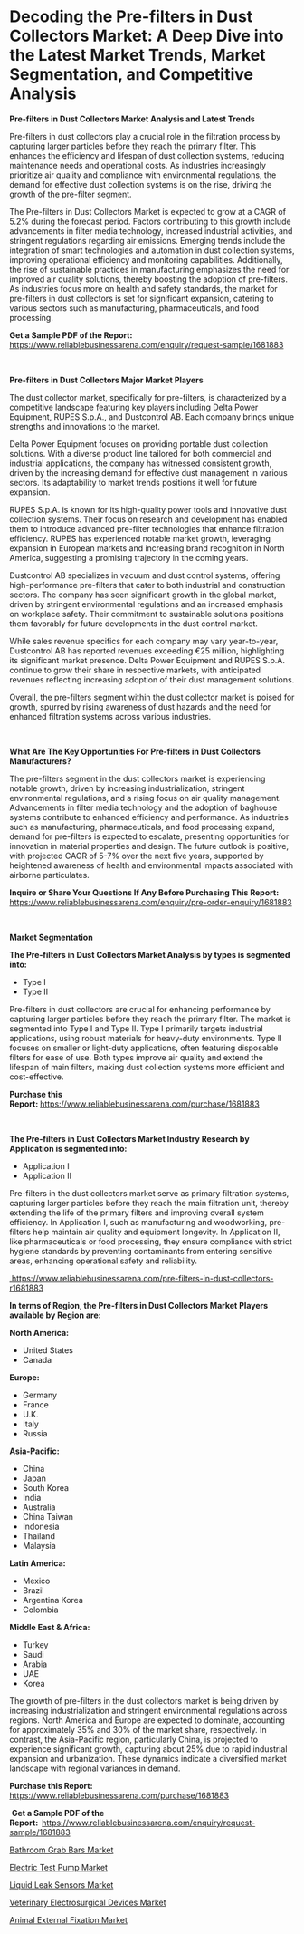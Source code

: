 <p><h1>Decoding the Pre-filters in Dust Collectors Market: A Deep Dive into the Latest Market Trends, Market Segmentation, and Competitive Analysis</h1></p><p><strong>Pre-filters in Dust Collectors Market Analysis and Latest Trends</strong></p>
<p><p>Pre-filters in dust collectors play a crucial role in the filtration process by capturing larger particles before they reach the primary filter. This enhances the efficiency and lifespan of dust collection systems, reducing maintenance needs and operational costs. As industries increasingly prioritize air quality and compliance with environmental regulations, the demand for effective dust collection systems is on the rise, driving the growth of the pre-filter segment.</p><p>The Pre-filters in Dust Collectors Market is expected to grow at a CAGR of 5.2% during the forecast period. Factors contributing to this growth include advancements in filter media technology, increased industrial activities, and stringent regulations regarding air emissions. Emerging trends include the integration of smart technologies and automation in dust collection systems, improving operational efficiency and monitoring capabilities. Additionally, the rise of sustainable practices in manufacturing emphasizes the need for improved air quality solutions, thereby boosting the adoption of pre-filters. As industries focus more on health and safety standards, the market for pre-filters in dust collectors is set for significant expansion, catering to various sectors such as manufacturing, pharmaceuticals, and food processing.</p></p>
<p><strong>Get a Sample PDF of the Report:&nbsp;</strong> <a href="https://www.reliablebusinessarena.com/enquiry/request-sample/1681883?utm_campaign=1265&utm_medium=2&utm_source=Github&utm_content=ia&utm_term=01102024&utm_id=pre-filters-in-dust-collectors">https://www.reliablebusinessarena.com/enquiry/request-sample/1681883</a></p>
<p>&nbsp;</p>
<p><strong>Pre-filters in Dust Collectors Major Market Players</strong></p>
<p><p>The dust collector market, specifically for pre-filters, is characterized by a competitive landscape featuring key players including Delta Power Equipment, RUPES S.p.A., and Dustcontrol AB. Each company brings unique strengths and innovations to the market.</p><p>Delta Power Equipment focuses on providing portable dust collection solutions. With a diverse product line tailored for both commercial and industrial applications, the company has witnessed consistent growth, driven by the increasing demand for effective dust management in various sectors. Its adaptability to market trends positions it well for future expansion.</p><p>RUPES S.p.A. is known for its high-quality power tools and innovative dust collection systems. Their focus on research and development has enabled them to introduce advanced pre-filter technologies that enhance filtration efficiency. RUPES has experienced notable market growth, leveraging expansion in European markets and increasing brand recognition in North America, suggesting a promising trajectory in the coming years.</p><p>Dustcontrol AB specializes in vacuum and dust control systems, offering high-performance pre-filters that cater to both industrial and construction sectors. The company has seen significant growth in the global market, driven by stringent environmental regulations and an increased emphasis on workplace safety. Their commitment to sustainable solutions positions them favorably for future developments in the dust control market.</p><p>While sales revenue specifics for each company may vary year-to-year, Dustcontrol AB has reported revenues exceeding €25 million, highlighting its significant market presence. Delta Power Equipment and RUPES S.p.A. continue to grow their share in respective markets, with anticipated revenues reflecting increasing adoption of their dust management solutions.</p><p>Overall, the pre-filters segment within the dust collector market is poised for growth, spurred by rising awareness of dust hazards and the need for enhanced filtration systems across various industries.</p></p>
<p>&nbsp;</p>
<p><strong>What Are The Key Opportunities For Pre-filters in Dust Collectors Manufacturers?</strong></p>
<p><p>The pre-filters segment in the dust collectors market is experiencing notable growth, driven by increasing industrialization, stringent environmental regulations, and a rising focus on air quality management. Advancements in filter media technology and the adoption of baghouse systems contribute to enhanced efficiency and performance. As industries such as manufacturing, pharmaceuticals, and food processing expand, demand for pre-filters is expected to escalate, presenting opportunities for innovation in material properties and design. The future outlook is positive, with projected CAGR of 5-7% over the next five years, supported by heightened awareness of health and environmental impacts associated with airborne particulates.</p></p>
<p><strong>Inquire or Share Your Questions If Any Before Purchasing This Report:</strong> <a href="https://www.reliablebusinessarena.com/enquiry/pre-order-enquiry/1681883?utm_campaign=1265&utm_medium=2&utm_source=Github&utm_content=ia&utm_term=01102024&utm_id=pre-filters-in-dust-collectors">https://www.reliablebusinessarena.com/enquiry/pre-order-enquiry/1681883</a></p>
<p>&nbsp;</p>
<p><strong>Market Segmentation</strong></p>
<p><strong>The Pre-filters in Dust Collectors Market Analysis by types is segmented into:</strong></p>
<p><ul><li>Type I</li><li>Type II</li></ul></p>
<p><p>Pre-filters in dust collectors are crucial for enhancing performance by capturing larger particles before they reach the primary filter. The market is segmented into Type I and Type II. Type I primarily targets industrial applications, using robust materials for heavy-duty environments. Type II focuses on smaller or light-duty applications, often featuring disposable filters for ease of use. Both types improve air quality and extend the lifespan of main filters, making dust collection systems more efficient and cost-effective.</p></p>
<p><strong>Purchase this Report:&nbsp;</strong><a href="https://www.reliablebusinessarena.com/purchase/1681883?utm_campaign=1265&utm_medium=2&utm_source=Github&utm_content=ia&utm_term=01102024&utm_id=pre-filters-in-dust-collectors">https://www.reliablebusinessarena.com/purchase/1681883</a></p>
<p>&nbsp;</p>
<p><strong>The Pre-filters in Dust Collectors Market Industry Research by Application is segmented into:</strong></p>
<p><ul><li>Application I</li><li>Application II</li></ul></p>
<p><p>Pre-filters in the dust collectors market serve as primary filtration systems, capturing larger particles before they reach the main filtration unit, thereby extending the life of the primary filters and improving overall system efficiency. In Application I, such as manufacturing and woodworking, pre-filters help maintain air quality and equipment longevity. In Application II, like pharmaceuticals or food processing, they ensure compliance with strict hygiene standards by preventing contaminants from entering sensitive areas, enhancing operational safety and reliability.</p></p>
<p><a href="https://www.reliablebusinessarena.com/pre-filters-in-dust-collectors-r1681883?utm_campaign=1265&utm_medium=2&utm_source=Github&utm_content=ia&utm_term=01102024&utm_id=pre-filters-in-dust-collectors">&nbsp;https://www.reliablebusinessarena.com/pre-filters-in-dust-collectors-r1681883</a></p>
<p><strong>In terms of Region, the Pre-filters in Dust Collectors Market Players available by Region are:</strong></p>
<p>
    <p> <strong> North America: </strong>
        <ul>
            <li>United States</li>
            <li>Canada</li>
        </ul>
        </p> 
    <p> <strong> Europe: </strong>
        <ul>
            <li>Germany</li>
            <li>France</li>
            <li>U.K.</li>
            <li>Italy</li>
            <li>Russia</li>
        </ul>
        </p> 
    <p> <strong> Asia-Pacific: </strong>
        <ul>
            <li>China</li>
            <li>Japan</li>
            <li>South Korea</li>
            <li>India</li>
            <li>Australia</li>
            <li>China Taiwan</li>
            <li>Indonesia</li>
            <li>Thailand</li>
            <li>Malaysia</li>
        </ul>
        </p> 
    <p> <strong> Latin America: </strong>
        <ul>
            <li>Mexico</li>
            <li>Brazil</li>
            <li>Argentina Korea</li>
            <li>Colombia</li>
        </ul>
        </p> 
    <p> <strong> Middle East & Africa: </strong>
        <ul>
            <li>Turkey</li>
            <li>Saudi</li>
            <li>Arabia</li>
            <li>UAE</li>
            <li>Korea</li>
        </ul>
    </p>
    </p>
<p><p>The growth of pre-filters in the dust collectors market is being driven by increasing industrialization and stringent environmental regulations across regions. North America and Europe are expected to dominate, accounting for approximately 35% and 30% of the market share, respectively. In contrast, the Asia-Pacific region, particularly China, is projected to experience significant growth, capturing about 25% due to rapid industrial expansion and urbanization. These dynamics indicate a diversified market landscape with regional variances in demand.</p></p>
<p><strong>Purchase this Report: </strong><a href="https://www.reliablebusinessarena.com/purchase/1681883?utm_campaign=1265&utm_medium=2&utm_source=Github&utm_content=ia&utm_term=01102024&utm_id=pre-filters-in-dust-collectors">https://www.reliablebusinessarena.com/purchase/1681883</a></p>
<p>&nbsp;<strong>Get a Sample PDF of the Report:&nbsp;&nbsp;</strong><a href="https://www.reliablebusinessarena.com/enquiry/request-sample/1681883?utm_campaign=1265&utm_medium=2&utm_source=Github&utm_content=ia&utm_term=01102024&utm_id=pre-filters-in-dust-collectors">https://www.reliablebusinessarena.com/enquiry/request-sample/1681883</a></p>
<p><strong></strong></p>
<p><p><a href="https://github.com/gulaimolin/Market-Research-Report-List-6/blob/main/bathroom-grab-bars-market.md?utm_campaign=1265&utm_medium=2&utm_source=Github&utm_content=ia&utm_term=01102024&utm_id=pre-filters-in-dust-collectors">Bathroom Grab Bars Market</a></p><p><a href="https://www.linkedin.com/pulse/electric-test-pump-market-strategic-insights-product-evolution-vue7f?utm_campaign=1265&utm_medium=2&utm_source=Github&utm_content=ia&utm_term=01102024&utm_id=pre-filters-in-dust-collectors">Electric Test Pump Market</a></p><p><a href="https://www.linkedin.com/pulse/liquid-leak-sensors-market-size-growth-trends-industry-analysis-xg4hf?utm_campaign=1265&utm_medium=2&utm_source=Github&utm_content=ia&utm_term=01102024&utm_id=pre-filters-in-dust-collectors">Liquid Leak Sensors Market</a></p><p><a href="https://issuu.com/reportprime-2/docs/veterinary-electrosurgical-devices-_57dbebf585bd04?utm_campaign=1265&utm_medium=2&utm_source=Github&utm_content=ia&utm_term=01102024&utm_id=pre-filters-in-dust-collectors">Veterinary Electrosurgical Devices Market</a></p><p><a href="https://issuu.com/reportprime-2/docs/animal-external-fixation-market-siz_f182b533e057d4?utm_campaign=1265&utm_medium=2&utm_source=Github&utm_content=ia&utm_term=01102024&utm_id=pre-filters-in-dust-collectors">Animal External Fixation Market</a></p></p>